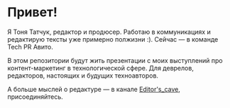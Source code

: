 # Привет! 

Я Тоня Татчук, редактор и продюсер. Работаю в коммуникациях и редактирую тексты уже примерно полжизни :). 
Сейчас — в команде Tech PR Авито. 

В этом репозитории будут жить презентации с моих выступлений про контент-маркетинг в технологической сфере. 
Для деврелов, редакторов, настоящих и будущих техноавторов. 

А больше мыслей о редактуре — в канале [Editor's_cave](https://t.me/Editors_cave), присоединяйтесь. 
